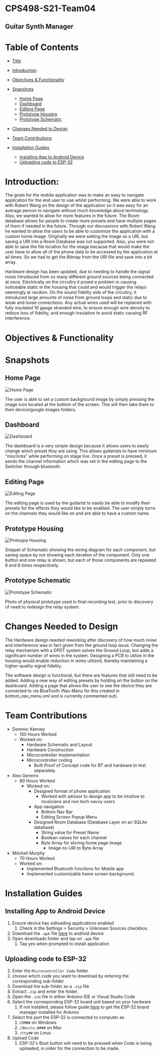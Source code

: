 # CPS498-S21-Team04
## Guitar Synth Manager



# Table of Contents
* [Title](#CPS498-S21-Team04)
* [Introduction](#Introduction)

* [Objectives & Functionality](#Objectives-&-Functionality)

* [Snapshots](#Snapshots)
  * [Home Page](#Home-Page)
  * [Dashboard](#Dashboard)
  * [Editing Page](#Editing-Page)
  * [Prototype Housing](#Prototype-Housing)
  * [Prototype Schematic](#Prototype-Schematic)
* [Changes Needed to Design](#Changes-Needed-to-Design)
* [Team Contributions](#Team-Contributions)
* [Installation Guides](#Installation-Guides)
  * [Installing App to Android Device](#Installing-App-to-Android-Device)
  * [Uploading code to ESP-32](#Uploading-Code-to-ESP-32)



# Introduction:
The goals for the mobile application was to make an easy to navigate application for the end user to use whilst performing. We were able to work with Robert Wang on the design of the application so it was easy for an average person to navigate without much knowledge about technology. Also, we wanted to allow for more features in the future. The Room database allows for people to create more presets and have multiple pages of them if needed in the future. Through our discussions with Robert Wang he wanted to allow the users to be able to customize the application with a custom home image. Originally we were setting the image as a URI, but saving a URI into a Room Database was not supported. Also, you were not able to save the file location for the image because that would make the user have to allow all of the phone data to be accessed by the application at all times. So we had to get the Bitmap from the URI file and save into a bit array.

Hardware design has been updated, due to needing to handle the signal noise introduced from so many different ground sources being connected at once. Electrically on the circuitry it posed a problem in causing noticeable static in the housing that could and would trigger the relays seemingly at random. On the sound fidelity side of the circuitry, it introduced large amounts of noise from ground loops and static due to weak and loose connections. Any actual wires used will be replaced with fully insulated 16 gauge stranded wire, to ensure enough wire density to reduce loss of fidelity, and enough insulation to avoid static causing RF interference.


# Objectives & Functionality

# Snapshots

## Home Page
![Home Page](./Images/HomeScreen.png)

The user is able to set a custom background image by simply pressing the image icon located at the bottom of the screen. This will then take them to their device/google images folders.

## Dashboard
![Dashboard](./Images/Dashboard.png)

The dashboard is a very simple design because it allows users to easily change which preset they are using. This allows guitarists to have minimum “misclicks” while performing on stage live. Once a preset is pressed, it sends the channel information which was set in the editing page to the Switcher through bluetooth.

## Editing Page
![Editing Page](./Images/EditingPage.png)

The editing page is used by the guitarist to easily be able to modify their presets for the effects they would like to be enabled. The user simply turns on the channels they would like on and are able to have a custom name.

## Prototype Housing
![Protoype Housing](./Images/HousingPrototype.jpg)

Snippet of Schematic showing the wiring diagram for each component, but saving space by not showing each iteration of the component. Only one button and one relay is shown, but each of those components are repeated 6 and 8 times respectively.

## Prototype Schematic
![Prototype Schematic](./Images/Schematic.png)

Photo of physical prototype used in final recording test, prior to discovery of need to redesign the relay system.

# Changes Needed to Design

The Hardware design needed reworking after discovery of how much noise and interference was in fact given from the ground loop issue. Changing the relay mechanism with a DPDT system solves the Ground Loop, but adds a significant number of wires in the system. Designing a PCB to utilize in the housing would enable reduction in wires utilized, thereby maintaining a higher-quality signal fidelity.

The software design is functional, but there are features that still need to be added. Adding a new way of editing presets by holding on the button on the dashboard. Adding a page that allows the user to see the device they are connected to via BlueTooth (Nav Menu for this created in bottom_nav_menu.xml and is currently commented out).

# Team Contributions
* Dominic Kenney
    * 150 Hours Worked
    * Worked on:
        * Hardware Schematic and Layout
        * Hardware Construction
        * Microcontroller Implementation
        * Microcontroller coding
            * Built Proof of Concept code for BT and hardware to test separately.
* Alex Generro
    * 80 Hours Worked
        * Worked on:
            * Designed format of phone application
                * Worked with advisor to design app to be intuitive to musicians and non tech-savvy users
            * App navigation
                * Bottom Nav Bar
                * Editing Screen Popup Menu
            * Designed Room Database (Database Layer on an SQLite database)
                * String value for Preset Name
                * Boolean values for each channel
                * Byte Array for storing home page image
                    * Image-to-URI to Byte Array
* Mitchell Murphy
    * 70 Hours Worked
    * Worked on:
        * Implemented Bluetooth functions for Mobile app
        * Implemented customizable home screen background.


# Installation Guides

## Installing App to Android Device
1. Ensure device has sidloading applications enabled
      1. Check in the Settings > Security > Unknown Sources checkbox.
1. Download the `.apk` file [here](\.apks\app-release.apk) to android device
1. Open downloads folder and tap on `.apk` file
      1. Tap yes when prompted to install application


## Uploading code to ESP-32
1. Enter the `Microcontroller Code` folder
1. choose which code you want to download by entering the corresponding sub-folder
1. Download the sub-folder as a `.zip` file
1. Extract `.zip` and enter the folder.
1. Open the `.ino` file in either Arduino IDE or Visual Studio Code
1. Select the corresponding ESP-32 board unit based on your hardware
      1. If not installed, please follow guide [here](https://randomnerdtutorials.com/installing-the-esp32-board-in-arduino-ide-windows-instructions/) to get the ESP-32 board manager installed for Arduino
1. Select the port the ESP-32 is connected to computer as
      1. `COM##` on Windows
      1. `/dev/cu.####` on Mac
      1. `/tty##` on Linux
1. Upload Code
      1. ESP-32's Boot button will need to be pressed when Code is being uploaded, in order for the connection to be made.
